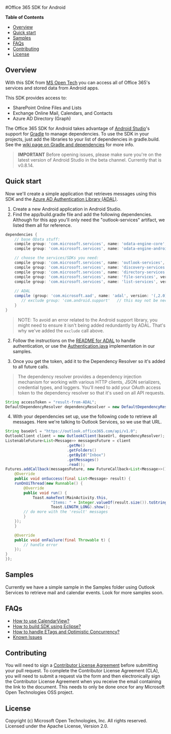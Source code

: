 #Office 365 SDK for Android

**Table of Contents**

- [Overview](#overview)
- [Quick start](#quick-start)
- [Samples](#samples)
- [FAQs](#faqs)
- [Contributing](#contributing)
- [License](#license)

## Overview
With this SDK from [MS Open Tech](https://msopentech.com) you can access all of Office 365's services and stored data from Android apps.

This SDK provides access to:
  * SharePoint Online Files and Lists
  * Exchange Online Mail, Calendars, and Contacts
  * Azure AD Directory (Graph)

The Office 365 SDK for Android takes advantage of [Android Studio](https://developer.android.com/sdk/installing/studio.html)'s support for [Gradle](http://www.gradle.org/) to manage dependencies. To use the SDK in your projects, just add the libraries to your list of dependencies in gradle.build. See the [wiki page on Gradle and dependencies](https://github.com/OfficeDev/Office-365-SDK-for-Android/wiki/Include-Dependencies-using-Gradle) for more info.

> **IMPORTANT** Before opening issues, please make sure you're on the latest version of Android Studio in the beta channel. Currently that is v0.8.14.

## Quick start
Now we'll create a simple application that retrieves messages using this SDK and the [Azure AD Authentication Library (ADAL)](https://github.com/AzureAD/azure-activedirectory-library-for-android).

1. Create a new Android application in Android Studio.
2. Find the app/build.gradle file and add the following dependencies. Although for this app you'll only need the "outlook-services" artifact, we listed them all for reference.

```Groovy
dependencies {
    // base OData stuff:
    compile group: 'com.microsoft.services', name: 'odata-engine-core', version: '0.10.0'
    compile group: 'com.microsoft.services', name: 'odata-engine-android-impl', version: '0.10.0', ext:'aar'

    // choose the services/SDKs you need:
    compile group: 'com.microsoft.services', name: 'outlook-services', version: '0.10.0'
    compile group: 'com.microsoft.services', name: 'discovery-services', version: '0.10.0'
    compile group: 'com.microsoft.services', name: 'directory-services', version: '0.10.0'
    compile group: 'com.microsoft.services', name: 'file-services', version: '0.10.0'
    compile group: 'com.microsoft.services', name: 'list-services', version: '0.10.0', ext:'aar'
    
    // ADAL
    compile (group: 'com.microsoft.aad', name: 'adal', version: '(,2.0)') {
       // exclude group: 'com.android.support'   // this may not be necessary
    }
}

```

  > NOTE: To avoid an error related to the Android support library, you might need to ensure it isn't being added redundantly by ADAL. That's why we've added the `exclude` call above.
  
2. Follow the instructions on the [README for ADAL](https://github.com/AzureAD/azure-activedirectory-library-for-android) to handle authentication, or use the [Authentication.java](https://github.com/OfficeDev/Office-365-SDK-for-Android/blob/master/samples/simple-exchange-sample/app/src/main/java/com/microsoft/simple_exchange_sample/Authentication.java) implementation in our samples.

3. Once you get the token, add it to the Dependency Resolver so it's added to all future calls.
  > The dependency resolver provides a dependency injection mechanism for working with various HTTP clients, JSON serializers, credential types, and loggers. You'll need to add your OAuth access token to the dependency resolver so that it's used on all API requests.

```Java
String accessToken = "result-from-ADAL";
DefaultDependencyResolver dependencyResolver = new DefaultDependencyResolver(accessToken);
```

4. With your dependencies set up, use the following code to retrieve all messages. Here we're talking to Outlook Services, so we use that URL.

```Java
String baseUrl = "https://outlook.office365.com/api/v1.0";
OutlookClient client = new OutlookClient(baseUrl, dependencyResolver);
ListenableFuture<List<Message>> messagesFuture = client
						   .getMe()
						   .getFolders()
						   .getById("Inbox")
						   .getMessages()
						   .read();
Futures.addCallback(messagesFuture, new FutureCallback<List<Message>>() {
	@Override
	public void onSuccess(final List<Message> result) {
	runOnUiThread(new Runnable() {
	    @Override
	    public void run() {
	        Toast.makeText(MainActivity.this,
					"Items: " + Integer.valueOf(result.size()).toString(),
					Toast.LENGTH_LONG).show();
		// do more with the 'result' messages
	    }
	});
	}

	@Override
	public void onFailure(final Throwable t) {
		// handle error
	});
}
});
```

## Samples
Currently we have a simple sample in the Samples folder using Outlook Services to retrieve mail and calendar events. Look for more samples soon.

## FAQs

* [How to use CalendarView?](https://github.com/OfficeDev/Office-365-SDK-for-Android/wiki/Using-Calendar-View)
* [How to build SDK using Eclipse?](https://github.com/OfficeDev/Office-365-SDK-for-Android/wiki/Eclipse-build-instructions)
* [How to handle ETags and Optimistic Concurrency?](https://github.com/OfficeDev/Office-365-SDK-for-Android/wiki/ETags-and-Optimistic-Concurrency)
* [Known Issues](https://github.com/OfficeDev/Office-365-SDK-for-Android/wiki/Known-Issues)

## Contributing
You will need to sign a [Contributor License Agreement](https://cla.msopentech.com/) before submitting your pull request. To complete the Contributor License Agreement (CLA), you will need to submit a request via the form and then electronically sign the Contributor License Agreement when you receive the email containing the link to the document. This needs to only be done once for any Microsoft Open Technologies OSS project.

## License
Copyright (c) Microsoft Open Technologies, Inc. All rights reserved. Licensed under the Apache License, Version 2.0.
